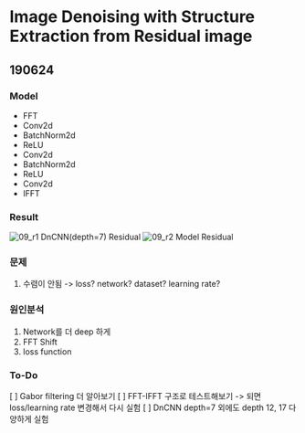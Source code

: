 # Image Denoising with Structure Extraction from Residual image

## 190624

### Model
- FFT
- Conv2d
- BatchNorm2d
- ReLU
- Conv2d
- BatchNorm2d
- ReLU
- Conv2d
- IFFT

### Result
![09_r1](https://i.imgur.com/SuHQVKj.png) DnCNN(depth=7) Residual
![09_r2](https://i.imgur.com/nuSUDln.png) Model Residual

### 문제
1. 수렴이 안됨 -> loss? network? dataset? learning rate?

### 원인분석
1. Network를 더 deep 하게
2. FFT Shift
3. loss function

### To-Do
[ ] Gabor filtering 더 알아보기
[ ] FFT-IFFT 구조로 테스트해보기 -> 되면 loss/learning rate 변경해서 다시 실험
[ ] DnCNN depth=7 외에도 depth 12, 17 다양하게 실험
